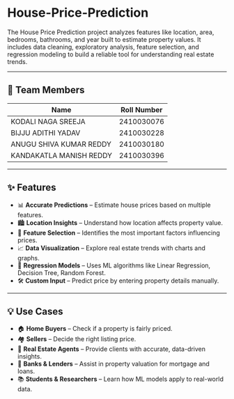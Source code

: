 # House-Price-Prediction
The House Price Prediction  project analyzes features like location, area, bedrooms, bathrooms, and year built to estimate property values. It includes data cleaning, exploratory analysis, feature selection, and regression modeling to build a reliable tool for understanding real estate trends.

---

## 👥 Team Members
| Name        | Roll Number |
|-------------|-------------|
| KODALI NAGA SREEJA   |2410030076  |
| BIJJU ADITHI YADAV  | 2410030228   |
| ANUGU SHIVA KUMAR REDDY  | 2410030180  |
| KANDAKATLA MANISH REDDY  | 2410030396   |

---

## ✨ Features  

- 📊 **Accurate Predictions** – Estimate house prices based on multiple features.  
- 🏙️ **Location Insights** – Understand how location affects property value.  
- 🔎 **Feature Selection** – Identifies the most important factors influencing prices.  
- 📈 **Data Visualization** – Explore real estate trends with charts and graphs.  
- 🧠 **Regression Models** – Uses ML algorithms like Linear Regression, Decision Tree, Random Forest.  
- 🛠️ **Custom Input** – Predict price by entering property details manually.  

---

## 💡 Use Cases  

- 🏠 **Home Buyers** – Check if a property is fairly priced.  
- 🏘️ **Sellers** – Decide the right listing price.  
- 💼 **Real Estate Agents** – Provide clients with accurate, data-driven insights.  
- 🏦 **Banks & Lenders** – Assist in property valuation for mortgage and loans.  
- 📚 **Students & Researchers** – Learn how ML models apply to real-world data.  
